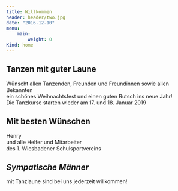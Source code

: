 ```yaml
---
title: Willkommen
header: header/two.jpg
date: "2016-12-10"
menu:
    main:
        weight: 0
Kind: home
---
```


## Tanzen mit guter Laune  

Wünscht allen Tanzenden, Freunden und Freundinnen sowie allen Bekannten  
ein schönes Weihnachtsfest und einen guten Rutsch ins neue Jahr!  
Die Tanzkurse starten wieder am 17. und 18. Januar 2019  

## Mit besten Wünschen

Henry  
und alle Helfer und Mitarbeiter  
des 1. Wiesbadener Schulsportvereins  

## *Sympatische Männer*  
mit Tanzlaune sind bei uns jederzeit willkommen!  
